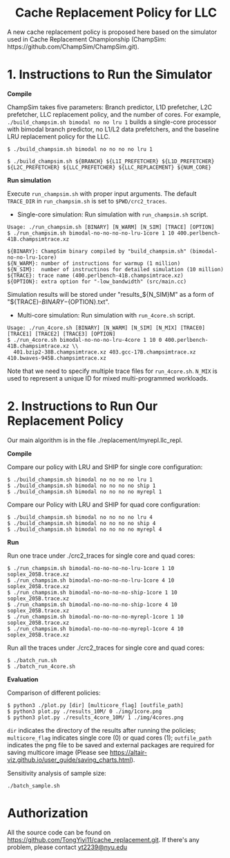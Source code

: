 <p align="center">
  <h1 align="center"> Cache Replacement Policy for LLC </h1>
  <p>
  A new cache replacement policy is proposed here based on the simulator
  used in Cache Replacement Championship (ChampSim: https://github.com/ChampSim/ChampSim.git).
  </p>

# 1. Instructions to Run the Simulator

**Compile**

ChampSim takes five parameters: Branch predictor, L1D prefetcher, L2C prefetcher, LLC replacement policy, and the number of cores. 
For example, `./build_champsim.sh bimodal no no lru 1` builds a single-core processor with bimodal branch predictor, no L1/L2 data prefetchers, and the baseline LRU replacement policy for the LLC.
```
$ ./build_champsim.sh bimodal no no no no lru 1

$ ./build_champsim.sh ${BRANCH} ${L1I_PREFETCHER} ${L1D_PREFETCHER} ${L2C_PREFETCHER} ${LLC_PREFETCHER} ${LLC_REPLACEMENT} ${NUM_CORE}
```

**Run simulation**

Execute `run_champsim.sh` with proper input arguments. The default `TRACE_DIR` in `run_champsim.sh` is set to `$PWD/crc2_traces`. <br>

* Single-core simulation: Run simulation with `run_champsim.sh` script.

```
Usage: ./run_champsim.sh [BINARY] [N_WARM] [N_SIM] [TRACE] [OPTION]
$ ./run_champsim.sh bimodal-no-no-no-no-lru-1core 1 10 400.perlbench-41B.champsimtrace.xz

${BINARY}: ChampSim binary compiled by "build_champsim.sh" (bimodal-no-no-lru-1core)
${N_WARM}: number of instructions for warmup (1 million)
${N_SIM}:  number of instructinos for detailed simulation (10 million)
${TRACE}: trace name (400.perlbench-41B.champsimtrace.xz)
${OPTION}: extra option for "-low_bandwidth" (src/main.cc)
```
Simulation results will be stored under "results_${N_SIM}M" as a form of "${TRACE}-${BINARY}-${OPTION}.txt".<br> 

* Multi-core simulation: Run simulation with `run_4core.sh` script. <br>
```
Usage: ./run_4core.sh [BINARY] [N_WARM] [N_SIM] [N_MIX] [TRACE0] [TRACE1] [TRACE2] [TRACE3] [OPTION]
$ ./run_4core.sh bimodal-no-no-no-lru-4core 1 10 0 400.perlbench-41B.champsimtrace.xz \\
  401.bzip2-38B.champsimtrace.xz 403.gcc-17B.champsimtrace.xz 410.bwaves-945B.champsimtrace.xz
```
Note that we need to specify multiple trace files for `run_4core.sh`. `N_MIX` is used to represent a unique ID for mixed multi-programmed workloads. 


# 2. Instructions to Run Our Replacement Policy
Our main algorithm is in the file ./replacement/myrepl.llc_repl.

**Compile**
<p>
Compare our policy with LRU and SHIP for single core configuration:
</p>

```
$ ./build_champsim.sh bimodal no no no no lru 1
$ ./build_champsim.sh bimodal no no no no ship 1
$ ./build_champsim.sh bimodal no no no no myrepl 1
```
<p>
  Compare our Policy with LRU and SHIP for quad core configuration:
</p>

```
$ ./build_champsim.sh bimodal no no no no lru 4
$ ./build_champsim.sh bimodal no no no no ship 4
$ ./build_champsim.sh bimodal no no no no myrepl 4
```
**Run**
<p>
  Run one trace under ./crc2_traces for single core and quad cores:
</p>

```
$ ./run_champsim.sh bimodal-no-no-no-no-lru-1core 1 10 soplex_205B.trace.xz
$ ./run_champsim.sh bimodal-no-no-no-no-lru-1core 4 10 soplex_205B.trace.xz
$ ./run_champsim.sh bimodal-no-no-no-no-ship-1core 1 10 soplex_205B.trace.xz
$ ./run_champsim.sh bimodal-no-no-no-no-ship-1core 4 10 soplex_205B.trace.xz
$ ./run_champsim.sh bimodal-no-no-no-no-myrepl-1core 1 10 soplex_205B.trace.xz
$ ./run_champsim.sh bimodal-no-no-no-no-myrepl-1core 4 10 soplex_205B.trace.xz
```

<p>
  Run all the traces under ./crc2_traces for single core and quad cores:
</p>

```
$ ./batch_run.sh
$ ./batch_run_4core.sh
```

**Evaluation**
<p>
  Comparison of different policies:
</p>

```
$ python3 ./plot.py [dir] [multicore_flag] [outfile_path]
$ python3 plot.py ./results_10M/ 0 ./img/1core.png
$ python3 plot.py ./results_4core_10M/ 1 ./img/4cores.png
```
`dir` indicates the directory of the results after running the policies;
`multicore_flag` indicates single core (0) or quad cores (1);
`outfile_path` indicates the png file to be saved and external packages 
are required for saving multicore image (Please see https://altair-viz.github.io/user_guide/saving_charts.html).

<p>
  Sensitivity analysis of sample size:
</p>

```
./batch_sample.sh
```

# Authorization
All the source code can be found on https://github.com/TongYiyi11/cache_replacement.git.
If there's any problem, please contact yt2239@nyu.edu